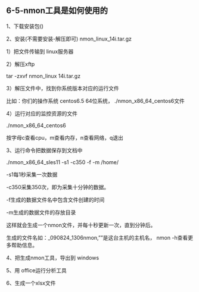 ## 6-5-nmon工具是如何使用的

1、下载安装包()

2、安装(不需要安装-解压即可) nmon_linux_14i.tar.gz

1）把文件传输到 linux服务器

2）解压xftp

tar -zxvf nmon_linux 14i.tar.gz

3）解压文件中，找到你系统版本对应的运行文件

比如：你们的操作系统 centos6.5 64位系统， ./nmon_x86_64_centos6文件

4）运行对应的监控资源的文件

./nmon_x86_64_centos6

按字母c查看cpu，m查看内存，n查看网络，q退出

3、运行命令把数据保存到文档中

./nmon_x86_64_sles11 -s1 -c350 -f -m /home/

-s1每1秒采集一次数据

-c350采集350次，即为采集十分钟的数据。

-f生成的数据文件名中包含文件创建的时间

-m生成的数据文件的存放目录

这样就会生成一个nmon文件，并每十秒更新一次，直到分钟后。

生成的文件名如：_090824_1306nmon,””是这台主机的主机名， nmon -h查看更多帮助信息。

4、把生成nmon工具，导出到 windows

5、用 office运行分析工具

6、生成一个xlsx文件
